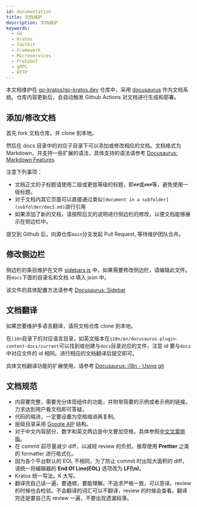 ```yaml
---
id: documentation
title: 文档维护
description: 文档维护
keywords:
  - Go
  - Kratos
  - Toolkit
  - Framework
  - Microservices
  - Protobuf
  - gRPC
  - HTTP
---
```


本文档维护在 [go-kratos/go-kratos.dev](https://github.com/go-kratos/go-kratos.dev) 仓库中，采用 [docusaurus](https://docusaurus.io/) 作为文档系统。仓库内容更新后，会自动触发 Github Actions 对文档进行生成和部署。

## 添加/修改文档

首先 fork 文档仓库，并 clone 到本地。

然后在 docs 目录中的对应子目录下可以添加或修改相应的文档。文档格式为 Markdown，并支持一些扩展的语法，具体支持的语法请参考 [Docusaurus: Markdown Features](https://docusaurus.io/docs/markdown-features)

注意下列事项：

- 文档正文的子标题请使用二级或更低等级的标题，即`##`或`###`等，避免使用一级标题。
- 对于文档内其它页面可以直接通过类似`[document in a subfolder](subfolder/doc3.md)`进行引用
- 如果添加了新的文档，请按照后文的说明进行侧边栏的修改，以便文档能够展示在侧边栏中。

提交到 Github 后，向源仓库`main`分支发起 Pull Request, 等待维护团队合并。

## 修改侧边栏

侧边栏的条目维护在文件 [sidebars.js](https://github.com/go-kratos/go-kratos.dev/blob/main/sidebars.js) 中，如果需要修改侧边栏，请编辑此文件。
将`docs`下面的目录名和文档 id 填入 json 中。

该文件的具体配置方法请参考 [Docusaurus: Sidebar](https://docusaurus.io/docs/sidebar)

## 文档翻译

如果您要维护多语言翻译，请将文档仓库 clone 到本地。

在`i18n`目录下的对应语言目录，如英文版本在`i18n/en/docusaurus-plugin-content-docs/current`可以找到或创建与`docs`目录对应的文件，注意 id 要与`docs`中对应文件的 id 相同。进行相应的文档翻译后提交即可。

具体文档翻译功能的扩展使用，请参考 [Docusaurus: i18n - Using git](https://docusaurus.io/docs/i18n/git)

## 文档规范

- 内容要完整，需要充分体现组件的功能，并附带简要的示例或者示例的链接。力求达到用户看文档即可答疑。
- 代码的缩进，一定要设置为空格缩进再复制。
- 层级目录采用 [Google AIP](https://google.aip.dev/121) 结构。
- 对于中文内容部分，数字和英文两边是中文要加空格，具体参照[中文文案排版](https://github.com/sparanoid/chinese-copywriting-guidelines)。
- 在 commit 前尽量减少 diff，以减轻 review 的负担。推荐使用 **Prettier** 之类的 formatter 进行格式化。
- 因为各个平台默认的 EOL 不相同，为了防止 commit 时出现大面积的 diff，请统一将编辑器的 **End Of Line(EOL)** 选项改为 **LF(\n)**。
- Kratos 统一写法。K 大写。
- 翻译完自己读一遍，要通顺，要能理解。不追求严格一致，可以意译。review 的时候也会检验。不会翻译的词汇可以不翻译，review 的时候会查看。翻译完还是要自己先 review 一遍，不要出现遗漏段落。
